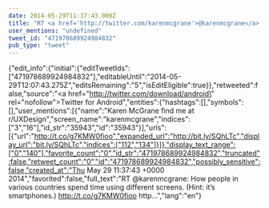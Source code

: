 ```yaml
---
date: 2014-05-29T11:37:43.000Z
title: "RT <a href='http://twitter.com/karenmcgrane'>@karenmcgrane</a>: How people in various countries spend time using different screens. (Hint: it’s smartphones.) http://t.co/g7KMW0fioo http…″"
user_mentions: "undefined"
tweet_id: "471978689924984832"
pub_type: "tweet"
---
```

{"edit_info":{"initial":{"editTweetIds":["471978689924984832"],"editableUntil":"2014-05-29T12:07:43.275Z","editsRemaining":"5","isEditEligible":true}},"retweeted":false,"source":"<a href=\"http://twitter.com/download/android\" rel=\"nofollow\">Twitter for Android</a>","entities":{"hashtags":[],"symbols":[],"user_mentions":[{"name":"Karen McGrane find me at r/UXDesign","screen_name":"karenmcgrane","indices":["3","16"],"id_str":"35943","id":"35943"}],"urls":[{"url":"http://t.co/g7KMW0fioo","expanded_url":"http://bit.ly/SQhLTc","display_url":"bit.ly/SQhLTc","indices":["112","134"]}]},"display_text_range":["0","140"],"favorite_count":"0","id_str":"471978689924984832","truncated":false,"retweet_count":"0","id":"471978689924984832","possibly_sensitive":false,"created_at":"Thu May 29 11:37:43 +0000 2014","favorited":false,"full_text":"RT @karenmcgrane: How people in various countries spend time using different screens. (Hint: it’s smartphones.) http://t.co/g7KMW0fioo http…","lang":"en"}
